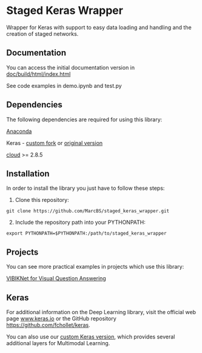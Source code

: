 # Staged Keras Wrapper
Wrapper for Keras with support to easy data loading and handling and the creation of staged networks.


## Documentation

You can access the initial documentation version in [doc/build/html/index.html](https://github.com/MarcBS/staged_keras_wrapper/tree/master/doc/build/html)

See code examples in demo.ipynb and test.py


## Dependencies

The following dependencies are required for using this library:

[Anaconda](https://www.continuum.io/downloads)

Keras - [custom fork](https://github.com/MarcBS/keras) or [original version](https://github.com/fchollet/keras)

[cloud](https://pypi.python.org/pypi/cloud/2.7.2) >= 2.8.5


## Installation

In order to install the library you just have to follow these steps:

1) Clone this repository:
```
git clone https://github.com/MarcBS/staged_keras_wrapper.git
```
2) Include the repository path into your PYTHONPATH:
```
export PYTHONPATH=$PYTHONPATH:/path/to/staged_keras_wrapper
```

## Projects

You can see more practical examples in projects which use this library:

[VIBIKNet for Visual Question Answering](https://github.com/MarcBS/VIBIKNet)

## Keras

For additional information on the Deep Learning library, visit the official web page www.keras.io or the GitHub repository https://github.com/fchollet/keras.

You can also use our [custom Keras version](https://github.com/MarcBS/keras), which provides several additional layers for Multimodal Learning.
